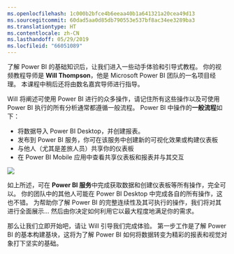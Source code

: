 ```yaml
---
ms.openlocfilehash: 1c000b2bfce4b6eeaa40b1a641321a20cea49d13
ms.sourcegitcommit: 60dad5aa0d85db790553e537bf8ac34ee3289ba3
ms.translationtype: HT
ms.contentlocale: zh-CN
ms.lasthandoff: 05/29/2019
ms.locfileid: "66051089"
---
```

了解 Power BI 的基础知识后，让我们进入一些动手体验和引导式教程。 你的视频教程导师是 **Will Thompson**，他是 Microsoft Power BI 团队的一名项目经理。 本课程中稍后还将由数名嘉宾导师进行指导。

Will 将阐述可使用 Power BI 进行的众多操作，请记住所有这些操作以及可使用 Power BI 执行的所有分析通常都遵循一般流程。 Power BI 中操作的**一般流程**如下：

* 将数据导入 Power BI Desktop，并创建报表。
* 发布到 Power BI 服务，你可在该服务中创建新的可视化效果或构建仪表板
* 与他人（尤其是差旅人员）共享你的仪表板
* 在 Power BI Mobile 应用中查看共享仪表板和报表并与其交互

![](media/0-1-intro-using-power-bi/c0a1_1.png)

如上所述，可在 **Power BI 服务**中完成获取数据和创建仪表板等所有操作，完全可以。 你的团队中的其他人可能在 Power BI Desktop 中完成各自的所有操作，这也不错。 为帮助你了解 Power BI 的完整连续性及其可执行的操作，我们将对其进行全面展示... 然后由你决定如何利用它以最大程度地满足你的需求。

那么让我们立即开始吧，请让 Will 引导我们完成体验。 第一步工作是了解 Power BI 的基本构建基块，这将为了解 Power BI 如何将数据转变为精彩的报表和视觉对象打下坚实的基础。


